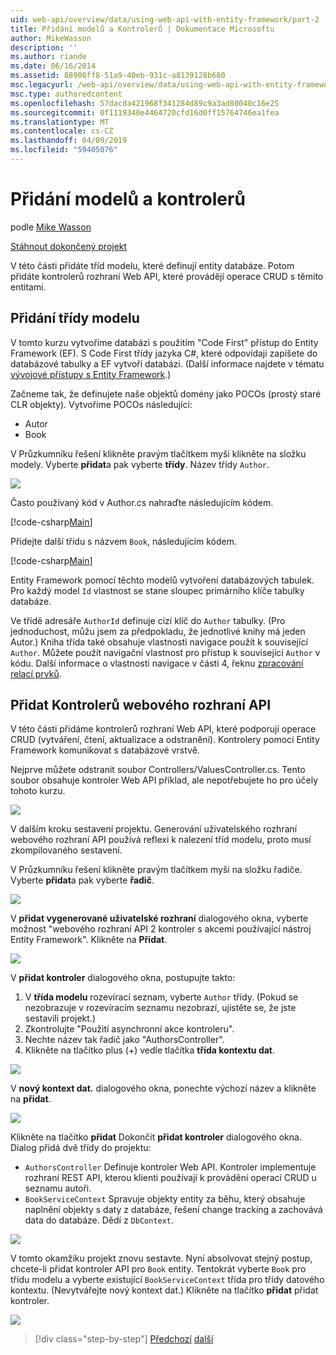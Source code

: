 ```yaml
---
uid: web-api/overview/data/using-web-api-with-entity-framework/part-2
title: Přidání modelů a Kontrolerů | Dokumentace Microsoftu
author: MikeWasson
description: ''
ms.author: riande
ms.date: 06/16/2014
ms.assetid: 88908ff8-51a9-40eb-931c-a8139128b680
msc.legacyurl: /web-api/overview/data/using-web-api-with-entity-framework/part-2
msc.type: authoredcontent
ms.openlocfilehash: 57dacda421968f341284d89c9a3ad80040c16e25
ms.sourcegitcommit: 0f1119340e4464720cfd16d0ff15764746ea1fea
ms.translationtype: MT
ms.contentlocale: cs-CZ
ms.lasthandoff: 04/09/2019
ms.locfileid: "59405076"
---
```

# <a name="add-models-and-controllers"></a>Přidání modelů a kontrolerů

podle [Mike Wasson](https://github.com/MikeWasson)

[Stáhnout dokončený projekt](https://github.com/MikeWasson/BookService)

V této části přidáte tříd modelu, které definují entity databáze. Potom přidáte kontrolerů rozhraní Web API, které provádějí operace CRUD s těmito entitami.

## <a name="add-model-classes"></a>Přidání třídy modelu

V tomto kurzu vytvoříme databázi s použitím "Code First" přístup do Entity Framework (EF). S Code First třídy jazyka C#, které odpovídají zapíšete do databázové tabulky a EF vytvoří databázi. (Další informace najdete v tématu [vývojové přístupy s Entity Framework](https://msdn.microsoft.com/library/ms178359%28v=vs.110%29.aspx#dbfmfcf).)

Začneme tak, že definujete naše objektů domény jako POCOs (prostý staré CLR objekty). Vytvoříme POCOs následující:

- Autor
- Book

V Průzkumníku řešení klikněte pravým tlačítkem myši klikněte na složku modely. Vyberte **přidat**a pak vyberte **třídy**. Název třídy `Author`.

![](part-2/_static/image1.png)

Často používaný kód v Author.cs nahraďte následujícím kódem.

[!code-csharp[Main](part-2/samples/sample1.cs)]

Přidejte další třídu s názvem `Book`, následujícím kódem.

[!code-csharp[Main](part-2/samples/sample2.cs)]

Entity Framework pomocí těchto modelů vytvoření databázových tabulek. Pro každý model `Id` vlastnost se stane sloupec primárního klíče tabulky databáze.

Ve třídě adresáře `AuthorId` definuje cizí klíč do `Author` tabulky. (Pro jednoduchost, můžu jsem za předpokladu, že jednotlivé knihy má jeden Autor.) Kniha třída také obsahuje vlastnosti navigace použít k související `Author`. Můžete použít navigační vlastnost pro přístup k související `Author` v kódu. Další informace o vlastnosti navigace v části 4, řeknu [zpracování relací prvků](part-4.md).

## <a name="add-web-api-controllers"></a>Přidat Kontrolerů webového rozhraní API

V této části přidáme kontrolerů rozhraní Web API, které podporují operace CRUD (vytváření, čtení, aktualizace a odstranění). Kontrolery pomocí Entity Framework komunikovat s databázové vrstvě.

Nejprve můžete odstranit soubor Controllers/ValuesController.cs. Tento soubor obsahuje kontroler Web API příklad, ale nepotřebujete ho pro účely tohoto kurzu.

![](part-2/_static/image2.png)

V dalším kroku sestavení projektu. Generování uživatelského rozhraní webového rozhraní API používá reflexi k nalezení tříd modelu, proto musí zkompilovaného sestavení.

V Průzkumníku řešení klikněte pravým tlačítkem myši na složku řadiče. Vyberte **přidat**a pak vyberte **řadič**.

![](part-2/_static/image3.png)

V **přidat vygenerované uživatelské rozhraní** dialogového okna, vyberte možnost "webového rozhraní API 2 kontroler s akcemi používající nástroj Entity Framework". Klikněte na **Přidat**.

![](part-2/_static/image4.png)

V **přidat kontroler** dialogového okna, postupujte takto:

1. V **třída modelu** rozevírací seznam, vyberte `Author` třídy. (Pokud se nezobrazuje v rozevíracím seznamu nezobrazí, ujistěte se, že jste sestavili projekt.)
2. Zkontrolujte "Použití asynchronní akce kontroleru".
3. Nechte název tak řadič jako &quot;AuthorsController&quot;.
4. Klikněte na tlačítko plus (+) vedle tlačítka **třída kontextu dat**.

![](part-2/_static/image5.png)

V **nový kontext dat.** dialogového okna, ponechte výchozí název a klikněte na **přidat**.

![](part-2/_static/image6.png)

Klikněte na tlačítko **přidat** Dokončit **přidat kontroler** dialogového okna. Dialog přidá dvě třídy do projektu:

- `AuthorsController` Definuje kontroler Web API. Kontroler implementuje rozhraní REST API, kterou klienti používají k provádění operací CRUD u seznamu autoři.
- `BookServiceContext` Spravuje objekty entity za běhu, který obsahuje naplnění objekty s daty z databáze, řešení change tracking a zachovává data do databáze. Dědí z `DbContext`.

![](part-2/_static/image7.png)

V tomto okamžiku projekt znovu sestavte. Nyní absolvovat stejný postup, chcete-li přidat kontroler API pro `Book` entity. Tentokrát vyberte `Book` pro třídu modelu a vyberte existující `BookServiceContext` třída pro třídy datového kontextu. (Nevytvářejte nový kontext dat.) Klikněte na tlačítko **přidat** přidat kontroler.

![](part-2/_static/image8.png)

> [!div class="step-by-step"]
> [Předchozí](part-1.md)
> [další](part-3.md)
